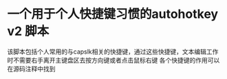 # 一个用于个人快捷键习惯的autohotkey v2 脚本
该脚本包括个人常用的与capslk相关的快捷键，通过这些快捷键，文本编辑工作时不需要右手离开主键盘区去按方向键或者点击鼠标右键
各个快捷键的作用可以在源码注释中找到

